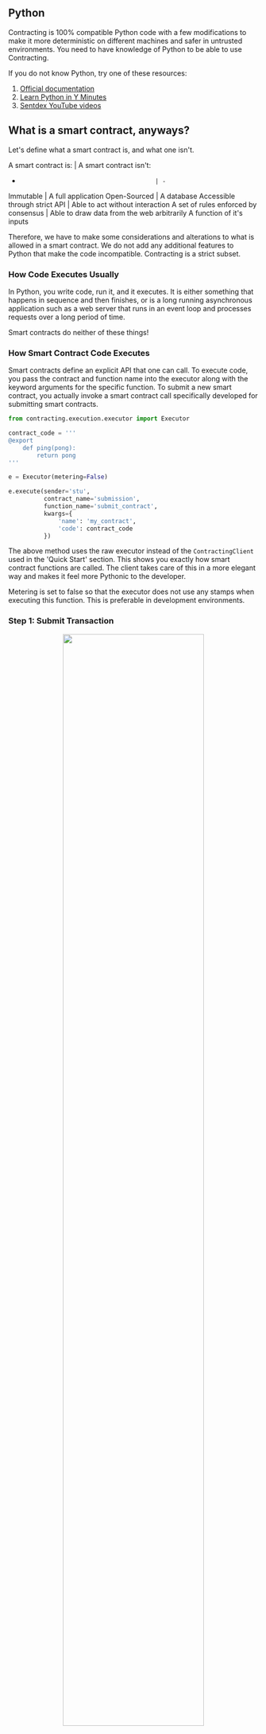 ## Python
Contracting is 100% compatible Python code with a few modifications to make it more deterministic on different machines and safer in untrusted environments. You need to have knowledge of Python to be able to use Contracting.

If you do not know Python, try one of these resources:

1. [Official documentation](https://docs.python.org/3.6/)
2. [Learn Python in Y Minutes](https://learnxinyminutes.com/docs/python/)
3. [Sentdex YouTube videos](https://www.youtube.com/user/sentdex)

## What is a smart contract, anyways?

Let's define what a smart contract is, and what one isn't.

A smart contract is: 						| A smart contract isn't:
-					 						| -
Immutable			 						| A full application
Open-Sourced								| A database
Accessible through strict API 				| Able to act without interaction
A set of rules enforced by consensus 		| Able to draw data from the web arbitrarily
A function of it's inputs

Therefore, we have to make some considerations and alterations to what is allowed in a smart contract. We do not add any additional features to Python that make the code incompatible. Contracting is a strict subset.

### How Code Executes Usually
In Python, you write code, run it, and it executes. It is either something that happens in sequence and then finishes, or is a long running asynchronous application such as a web server that runs in an event loop and processes requests over a long period of time.

Smart contracts do neither of these things!

### How Smart Contract Code Executes
Smart contracts define an explicit API that one can call. To execute code, you pass the contract and function name into the executor along with the keyword arguments for the specific function. To submit a new smart contract, you actually invoke a smart contract call specifically developed for submitting smart contracts.

```python
from contracting.execution.executor import Executor

contract_code = '''
@export
	def ping(pong):
		return pong
'''

e = Executor(metering=False)

e.execute(sender='stu',
		  contract_name='submission',
		  function_name='submit_contract',
		  kwargs={
			  'name': 'my_contract',
			  'code': contract_code
		  })
```

The above method uses the raw executor instead of the `ContractingClient` used in the 'Quick Start' section. This shows you exactly how smart contract functions are called. The client takes care of this in a more elegant way and makes it feel more Pythonic to the developer.

Metering is set to false so that the executor does not use any stamps when executing this function. This is preferable in development environments.

### Step 1: Submit Transaction
<center><img src='/img/import.png' width=75%></center>

Executor retrieves the module for the smart contract if it exists.

### Step 2: Execution
<center><img src='/img/execute.png' width=75%></center>

The executor attempts to execute a function on the smart contract. If it fails due to Python errors or invalid inputs, the executor will get a response. Otherwise, the function is called and the results of the execution are returned to the executor and which can be passed to the operator.

### Post-Submission Code

The rest of the guide is about what code is valid for submission of a smart contract. Once the smart contract is submitted, functions will generally not fail unless the inputs throw assertion errors that are raised inside of the contracts themselves.

It is the job of the smart contract developer to test and confirm the functionality of their contract before submission. After it has been submitted, the contract cannot be changed.